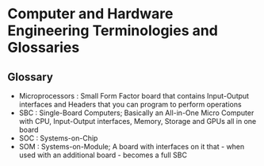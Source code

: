 # Computer and Hardware Engineering Terminologies and Glossaries

## Glossary
+ Microprocessors : Small Form Factor board that contains Input-Output interfaces and Headers that you can program to perform operations
+ SBC : Single-Board Computers; Basically an All-in-One Micro Computer with CPU, Input-Output interfaces, Memory, Storage and GPUs all in one board
+ SOC : Systems-on-Chip
+ SOM : Systems-on-Module; A board with interfaces on it that - when used with an additional board - becomes a full SBC

